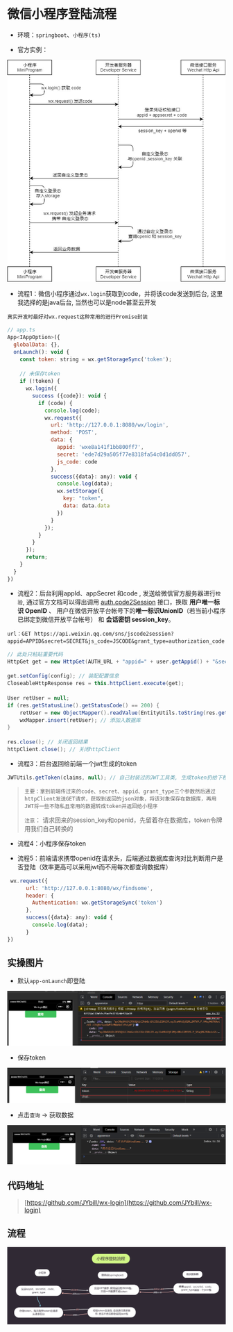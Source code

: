# 微信小程序登陆流程

+ 环境：`springboot`、`小程序(ts)`

+ 官方实例：

![img](.\readme-image\微信登录官方实例.jpg)

+ 流程1：微信小程序通过`wx.login`获取到code，并将该code发送到后台, 这里我选择的是java后台, 当然也可以是node甚至云开发

`真实开发时最好对wx.request这种常用的进行Promise封装`

```js
// app.ts
App<IAppOption>({
  globalData: {},
  onLaunch(): void {
    const token: string = wx.getStorageSync('token');

    // 未保存token
    if (!token) {
      wx.login({
        success ({code}): void {
          if (code) {
            console.log(code);
            wx.request({
              url: 'http://127.0.0.1:8080/wx/login',
              method: 'POST',
              data: {
                appid: 'wxe8a141f1bb800ff7',
                secret: 'ede7d29a505f77e8318fa54c0d1dd057',
                js_code: code
              },
              success({data}: any): void {
                console.log(data);
                wx.setStorage({
                  key: "token",
                  data: data.data
                })
              }
            });
          }
        }
      });
      return;
    }
  }
})
```



+ 流程2：后台利用appId、appSecret 和code , 发送给微信官方服务器进行`校验`, 通过官方文档可以得出调用 [auth.code2Session](https://developers.weixin.qq.com/miniprogram/dev/api-backend/open-api/login/auth.code2Session.html) 接口，换取 **用户唯一标识 OpenID** 、 用户在微信开放平台帐号下的**唯一标识UnionID**（若当前小程序已绑定到微信开放平台帐号） 和 **会话密钥 session_key**。

`url：GET https://api.weixin.qq.com/sns/jscode2session?appid=APPID&secret=SECRET&js_code=JSCODE&grant_type=authorization_code`

```java
// 此处只粘贴重要代码
HttpGet get = new HttpGet(AUTH_URL + "appid=" + user.getAppid() + "&secret=" + user.getSecret() + "&js_code=" + user.getJs_code() + "&grant_type=" + user.getGrant_type()); // url拼接

get.setConfig(config); // 装配配置信息
CloseableHttpResponse res = this.httpClient.execute(get);

User retUser = null;
if (res.getStatusLine().getStatusCode() == 200) {
    retUser = new ObjectMapper().readValue(EntityUtils.toString(res.getEntity()), User.class);// json转对象
    wxMapper.insert(retUser); // 添加入数据库
}

res.close(); // 关闭返回结果
httpClient.close(); // 关闭httpClient
```

+ 流程3：后台返回给前端一个jwt生成的token

```java
JWTUtils.getToken(claims, null); // 自己封装过的JWT工具类, 生成token扔给下程序
```

> `主要：拿到前端传过来的code、secret、appid、grant_type三个参数然后通过httpClient发送GET请求，获取到返回的json对象，将该对象保存在数据库，再用JWT将一些不隐私且常用的数据转成token并返回给小程序`
>
>  `注意`： 请求回来的session_key和openid，先留着存在数据库，token令牌用我们自己转换的

+ 流程4：小程序保存token

+ 流程5：前端请求携带openid在请求头，后端通过数据库查询对比判断用户是否登陆（效率更高可以采用jwt而不用每次都查询数据库）

```js
 wx.request({
      url: 'http://127.0.0.1:8080/wx/findsome',
      header: {
        Authentication: wx.getStorageSync('token')
      },
      success({data}: any): void {
        console.log(data);
      }
})
```



## 实操图片

+ 默认`app-onLaunch`即登陆

![微信登录](.\readme-image/微信登录.png)

+ 保存token

![微信登录保存token](.\readme-image/微信登录保存token.png)

+ 点击`查询` -> 获取数据

![微信登录后查询](.\readme-image/微信登录后查询.png)

## 代码地址

> [https://github.com/JYbill/wx-login](https://github.com/JYbill/wx-login)

## 流程

![微信登录后查询](.\readme-image/小程序登陆流程.png)